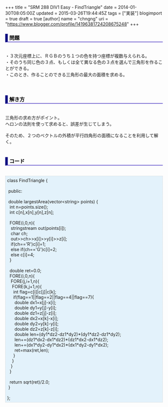 +++
title = "SRM 288 DIV1 Easy - FindTriangle"
date = 2014-01-30T08:05:00Z
updated = 2015-03-26T19:44:45Z
tags = ["実装"]
blogimport = true
draft = true
[author]
	name = "chngng"
	uri = "https://www.blogger.com/profile/14196381724208675248"
+++

<div dir="ltr" style="text-align: left;" trbidi="on"><h3 style="border-bottom: 2px solid slateblue; border-left: 8px solid navy; color: black; padding: 0px 0px 1px 5px;">問題 </h3><br />・３次元座標上に、ＲＧＢのうち１つの色を持つ座標が複数与えられる。<br />・そのうち同じ色の３点、もしくは全て異なる色の３点を選んで三角形を作ることができる。<br />・このとき、作ることのできる三角形の最大の面積を求める。<br /><br /><br /><h3 style="border-bottom: 2px solid slateblue; border-left: 8px solid navy; color: black; padding: 0px 0px 1px 5px;">解き方 </h3><br />三角形の求め方がポイント。<br />ヘロンの法則を使って求めると、誤差が生じてしまう。<br /><br />そのため、２つのベクトルの外積が平行四角形の面積になることを利用して解く。<br /><br /><h3 style="border-bottom: 2px solid slateblue; border-left: 8px solid navy; color: black; padding: 0px 0px 1px 5px;">コード </h3><br /><div style="background-color: #e3f2fb; border: 1px dotted #CCCCCC; padding: 5px;">class FindTriangle {<br /><br /><span class="Apple-tab-span" style="white-space: pre;"> </span>public:<br /><br /><span class="Apple-tab-span" style="white-space: pre;"> </span>double largestArea(vector&lt;string&gt; points) {<br /><span class="Apple-tab-span" style="white-space: pre;">  </span>int n=points.size();<br /><span class="Apple-tab-span" style="white-space: pre;">  </span>int c[n],x[n],y[n],z[n];<br /><br /><span class="Apple-tab-span" style="white-space: pre;">  </span>FORE(i,0,n){<br /><span class="Apple-tab-span" style="white-space: pre;">   </span>stringstream out(points[i]);<br /><span class="Apple-tab-span" style="white-space: pre;">   </span>char ch;<br /><span class="Apple-tab-span" style="white-space: pre;">   </span>out&gt;&gt;ch&gt;&gt;x[i]&gt;&gt;y[i]&gt;&gt;z[i];<br /><span class="Apple-tab-span" style="white-space: pre;">   </span>if(ch=='R')c[i]=1;<br /><span class="Apple-tab-span" style="white-space: pre;">   </span>else if(ch=='G')c[i]=2;<br /><span class="Apple-tab-span" style="white-space: pre;">   </span>else c[i]=4;<br /><span class="Apple-tab-span" style="white-space: pre;">  </span>}<br /><br /><span class="Apple-tab-span" style="white-space: pre;">  </span>double ret=0.0;<br /><span class="Apple-tab-span" style="white-space: pre;">  </span>FORE(i,0,n){<br /><span class="Apple-tab-span" style="white-space: pre;">   </span>FORE(j,i+1,n){<br /><span class="Apple-tab-span" style="white-space: pre;">    </span>FORE(k,j+1,n){<br /><span class="Apple-tab-span" style="white-space: pre;">     </span>int flag=c[i]|c[j]|c[k];<br /><span class="Apple-tab-span" style="white-space: pre;">     </span>if(flag==1||flag==2||flag==4||flag==7){<br /><span class="Apple-tab-span" style="white-space: pre;">      </span>double dx1=x[j]-x[i];<br /><span class="Apple-tab-span" style="white-space: pre;">      </span>double dy1=y[j]-y[i];<br /><span class="Apple-tab-span" style="white-space: pre;">      </span>double dz1=z[j]-z[i];<br /><span class="Apple-tab-span" style="white-space: pre;">      </span>double dx2=x[k]-x[i];<br /><span class="Apple-tab-span" style="white-space: pre;">      </span>double dy2=y[k]-y[i];<br /><span class="Apple-tab-span" style="white-space: pre;">      </span>double dz2=z[k]-z[i];<br /><span class="Apple-tab-span" style="white-space: pre;">      </span>double len=(dy1*dz2-dz1*dy2)*(dy1*dz2-dz1*dy2);<br /><span class="Apple-tab-span" style="white-space: pre;">      </span>len+=(dz1*dx2-dx1*dz2)*(dz1*dx2-dx1*dz2);<br /><span class="Apple-tab-span" style="white-space: pre;">      </span>len+=(dx1*dy2-dy1*dx2)*(dx1*dy2-dy1*dx2);<br /><span class="Apple-tab-span" style="white-space: pre;">      </span>ret=max(ret,len);<br /><span class="Apple-tab-span" style="white-space: pre;">     </span>}<br /><span class="Apple-tab-span" style="white-space: pre;">    </span>}<br /><span class="Apple-tab-span" style="white-space: pre;">   </span>}<br /><span class="Apple-tab-span" style="white-space: pre;">  </span>}<br /><br /><span class="Apple-tab-span" style="white-space: pre;">  </span>return sqrt(ret)/2.0;<br /><span class="Apple-tab-span" style="white-space: pre;"> </span>}<br /><br />};</div></div>
